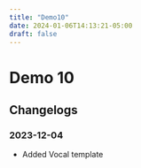 ```yaml
---
title: "Demo10"
date: 2024-01-06T14:13:21-05:00
draft: false
---
```


# Demo 10

## Changelogs

### 2023-12-04

- Added Vocal template